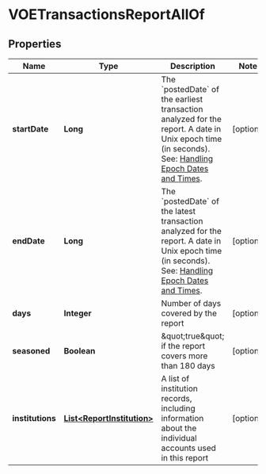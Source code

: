 

# VOETransactionsReportAllOf


## Properties

| Name | Type | Description | Notes |
|------------ | ------------- | ------------- | -------------|
|**startDate** | **Long** | The &#x60;postedDate&#x60; of the earliest transaction analyzed for the report. A date in Unix epoch time (in seconds). See: [Handling Epoch Dates and Times](https://developer.mastercard.com/open-banking-us/documentation/codes-and-formats/). |  [optional] |
|**endDate** | **Long** | The &#x60;postedDate&#x60; of the latest transaction analyzed for the report. A date in Unix epoch time (in seconds). See: [Handling Epoch Dates and Times](https://developer.mastercard.com/open-banking-us/documentation/codes-and-formats/). |  [optional] |
|**days** | **Integer** | Number of days covered by the report |  [optional] |
|**seasoned** | **Boolean** | \&quot;true\&quot; if the report covers more than 180 days |  [optional] |
|**institutions** | [**List&lt;ReportInstitution&gt;**](ReportInstitution.md) | A list of institution records, including information about the individual accounts used in this report |  [optional] |



